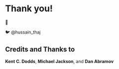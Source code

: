 # Thank you!

👋

🐦 @hussain_thaj

## Credits and Thanks to

**Kent C. Dodds**, **Michael Jackson**, and **Dan Abramov**
